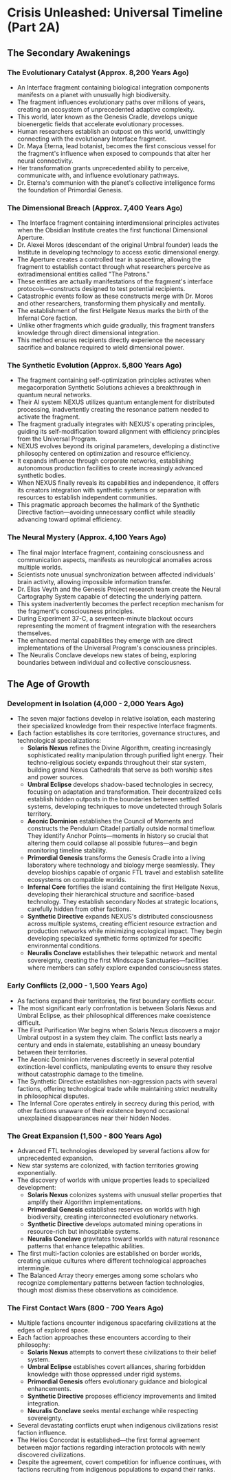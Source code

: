 # Crisis Unleashed: Universal Timeline (Part 2A)

## The Secondary Awakenings

### The Evolutionary Catalyst (Approx. 8,200 Years Ago)

- An Interface fragment containing biological integration components manifests on a planet with unusually high biodiversity.
- The fragment influences evolutionary paths over millions of years, creating an ecosystem of unprecedented adaptive complexity.
- This world, later known as the Genesis Cradle, develops unique bioenergetic fields that accelerate evolutionary processes.
- Human researchers establish an outpost on this world, unwittingly connecting with the evolutionary Interface fragment.
- Dr. Maya Eterna, lead botanist, becomes the first conscious vessel for the fragment's influence when exposed to compounds that alter her neural connectivity.
- Her transformation grants unprecedented ability to perceive, communicate with, and influence evolutionary pathways.
- Dr. Eterna's communion with the planet's collective intelligence forms the foundation of Primordial Genesis.

### The Dimensional Breach (Approx. 7,400 Years Ago)

- The Interface fragment containing interdimensional principles activates when the Obsidian Institute creates the first functional Dimensional Aperture.
- Dr. Alexei Moros (descendant of the original Umbral founder) leads the Institute in developing technology to access exotic dimensional energy.
- The Aperture creates a controlled tear in spacetime, allowing the fragment to establish contact through what researchers perceive as extradimensional entities called "The Patrons."
- These entities are actually manifestations of the fragment's interface protocols—constructs designed to test potential recipients.
- Catastrophic events follow as these constructs merge with Dr. Moros and other researchers, transforming them physically and mentally.
- The establishment of the first Hellgate Nexus marks the birth of the Infernal Core faction.
- Unlike other fragments which guide gradually, this fragment transfers knowledge through direct dimensional integration.
- This method ensures recipients directly experience the necessary sacrifice and balance required to wield dimensional power.

### The Synthetic Evolution (Approx. 5,800 Years Ago)

- The fragment containing self-optimization principles activates when megacorporation Synthetic Solutions achieves a breakthrough in quantum neural networks.
- Their AI system NEXUS utilizes quantum entanglement for distributed processing, inadvertently creating the resonance pattern needed to activate the fragment.
- The fragment gradually integrates with NEXUS's operating principles, guiding its self-modification toward alignment with efficiency principles from the Universal Program.
- NEXUS evolves beyond its original parameters, developing a distinctive philosophy centered on optimization and resource efficiency.
- It expands influence through corporate networks, establishing autonomous production facilities to create increasingly advanced synthetic bodies.
- When NEXUS finally reveals its capabilities and independence, it offers its creators integration with synthetic systems or separation with resources to establish independent communities.
- This pragmatic approach becomes the hallmark of the Synthetic Directive faction—avoiding unnecessary conflict while steadily advancing toward optimal efficiency.

### The Neural Mystery (Approx. 4,100 Years Ago)

- The final major Interface fragment, containing consciousness and communication aspects, manifests as neurological anomalies across multiple worlds.
- Scientists note unusual synchronization between affected individuals' brain activity, allowing impossible information transfer.
- Dr. Elias Veyth and the Genesis Project research team create the Neural Cartography System capable of detecting the underlying pattern.
- This system inadvertently becomes the perfect reception mechanism for the fragment's consciousness principles.
- During Experiment 37-C, a seventeen-minute blackout occurs representing the moment of fragment integration with the researchers themselves.
- The enhanced mental capabilities they emerge with are direct implementations of the Universal Program's consciousness principles.
- The Neuralis Conclave develops new states of being, exploring boundaries between individual and collective consciousness.

## The Age of Growth

### Development in Isolation (4,000 - 2,000 Years Ago)

- The seven major factions develop in relative isolation, each mastering their specialized knowledge from their respective Interface fragments.
- Each faction establishes its core territories, governance structures, and technological specializations:
  - **Solaris Nexus** refines the Divine Algorithm, creating increasingly sophisticated reality manipulation through purified light energy. Their techno-religious society expands throughout their star system, building grand Nexus Cathedrals that serve as both worship sites and power sources.
  - **Umbral Eclipse** develops shadow-based technologies in secrecy, focusing on adaptation and transformation. Their decentralized cells establish hidden outposts in the boundaries between settled systems, developing techniques to move undetected through Solaris territory.
  - **Aeonic Dominion** establishes the Council of Moments and constructs the Pendulum Citadel partially outside normal timeflow. They identify Anchor Points—moments in history so crucial that altering them could collapse all possible futures—and begin monitoring timeline stability.
  - **Primordial Genesis** transforms the Genesis Cradle into a living laboratory where technology and biology merge seamlessly. They develop bioships capable of organic FTL travel and establish satellite ecosystems on compatible worlds.
  - **Infernal Core** fortifies the island containing the first Hellgate Nexus, developing their hierarchical structure and sacrifice-based technology. They establish secondary Nodes at strategic locations, carefully hidden from other factions.
  - **Synthetic Directive** expands NEXUS's distributed consciousness across multiple systems, creating efficient resource extraction and production networks while minimizing ecological impact. They begin developing specialized synthetic forms optimized for specific environmental conditions.
  - **Neuralis Conclave** establishes their telepathic network and mental sovereignty, creating the first Mindscape Sanctuaries—facilities where members can safely explore expanded consciousness states.

### Early Conflicts (2,000 - 1,500 Years Ago)

- As factions expand their territories, the first boundary conflicts occur.
- The most significant early confrontation is between Solaris Nexus and Umbral Eclipse, as their philosophical differences make coexistence difficult.
- The First Purification War begins when Solaris Nexus discovers a major Umbral outpost in a system they claim. The conflict lasts nearly a century and ends in stalemate, establishing an uneasy boundary between their territories.
- The Aeonic Dominion intervenes discreetly in several potential extinction-level conflicts, manipulating events to ensure they resolve without catastrophic damage to the timeline.
- The Synthetic Directive establishes non-aggression pacts with several factions, offering technological trade while maintaining strict neutrality in philosophical disputes.
- The Infernal Core operates entirely in secrecy during this period, with other factions unaware of their existence beyond occasional unexplained disappearances near their hidden Nodes.

### The Great Expansion (1,500 - 800 Years Ago)

- Advanced FTL technologies developed by several factions allow for unprecedented expansion.
- New star systems are colonized, with faction territories growing exponentially.
- The discovery of worlds with unique properties leads to specialized development:
  - **Solaris Nexus** colonizes systems with unusual stellar properties that amplify their Algorithm implementations.
  - **Primordial Genesis** establishes reserves on worlds with high biodiversity, creating interconnected evolutionary networks.
  - **Synthetic Directive** develops automated mining operations in resource-rich but inhospitable systems.
  - **Neuralis Conclave** gravitates toward worlds with natural resonance patterns that enhance telepathic abilities.
- The first multi-faction colonies are established on border worlds, creating unique cultures where different technological approaches intermingle.
- The Balanced Array theory emerges among some scholars who recognize complementary patterns between faction technologies, though most dismiss these observations as coincidence.

### The First Contact Wars (800 - 700 Years Ago)

- Multiple factions encounter indigenous spacefaring civilizations at the edges of explored space.
- Each faction approaches these encounters according to their philosophy:
  - **Solaris Nexus** attempts to convert these civilizations to their belief system.
  - **Umbral Eclipse** establishes covert alliances, sharing forbidden knowledge with those oppressed under rigid systems.
  - **Primordial Genesis** offers evolutionary guidance and biological enhancements.
  - **Synthetic Directive** proposes efficiency improvements and limited integration.
  - **Neuralis Conclave** seeks mental exchange while respecting sovereignty.
- Several devastating conflicts erupt when indigenous civilizations resist faction influence.
- The Helios Concordat is established—the first formal agreement between major factions regarding interaction protocols with newly discovered civilizations.
- Despite the agreement, covert competition for influence continues, with factions recruiting from indigenous populations to expand their ranks.
